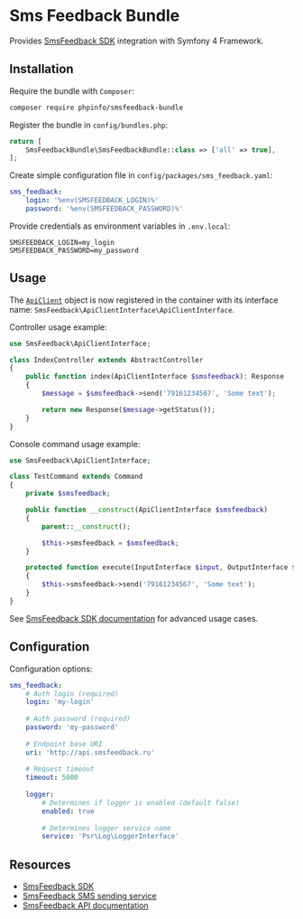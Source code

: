 Sms Feedback Bundle
===================

Provides [SmsFeedback SDK](https://github.com/phpinfo/smsfeedback) integration with Symfony 4 Framework. 

Installation
------------

Require the bundle with `Composer`: 

```bash
composer require phpinfo/smsfeedback-bundle
```

Register the bundle in `config/bundles.php`:

```php
return [
    SmsFeedbackBundle\SmsFeedbackBundle::class => ['all' => true],
];
```

Create simple configuration file in `config/packages/sms_feedback.yaml`:

```yaml
sms_feedback:
    login: '%env(SMSFEEDBACK_LOGIN)%'
    password: '%env(SMSFEEDBACK_PASSWORD)%'
```

Provide credentials as environment variables in `.env.local`:

```
SMSFEEDBACK_LOGIN=my_login
SMSFEEDBACK_PASSWORD=my_password
```

Usage
-----

The [`ApiClient`](https://github.com/phpinfo/smsfeedback/blob/master/src/ApiClient.php) object is now registered in the 
container with its interface name: `SmsFeedback\ApiClientInterface\ApiClientInterface`.

Controller usage example:

```php
use SmsFeedback\ApiClientInterface;

class IndexController extends AbstractController
{
    public function index(ApiClientInterface $smsfeedback): Response
    {
        $message = $smsfeedback->send('79161234567', 'Some text');

        return new Response($message->getStatus());
    }
}
```  

Console command usage example:

```php
use SmsFeedback\ApiClientInterface;

class TestCommand extends Command
{
    private $smsfeedback;

    public function __construct(ApiClientInterface $smsfeedback)
    {
        parent::__construct();

        $this->smsfeedback = $smsfeedback;
    }

    protected function execute(InputInterface $input, OutputInterface $output)
    {
        $this->smsfeedback->send('79161234567', 'Some text');
    }
}
```

See [SmsFeedback SDK documentation](https://github.com/phpinfo/smsfeedback/blob/master/README.md)
for advanced usage cases.

Configuration
-------------

Configuration options:
```yaml
sms_feedback:
    # Auth login (required)
    login: 'my-login'
    
    # Auth password (required)
    password: 'my-password'
    
    # Endpoint base URI
    uri: 'http://api.smsfeedback.ru'
    
    # Request timeout
    timeout: 5000
    
    logger:
        # Determines if logger is enabled (default false)
        enabled: true
        
        # Determines logger service name
        service: 'Psr\Log\LoggerInterface'
```

Resources
---------

* [SmsFeedback SDK](https://github.com/phpinfo/smsfeedback)
* [SmsFeedback SMS sending service](https://smsfeedback.ru)
* [SmsFeedback API documentation](https://www.smsfeedback.ru/smsapi/)
